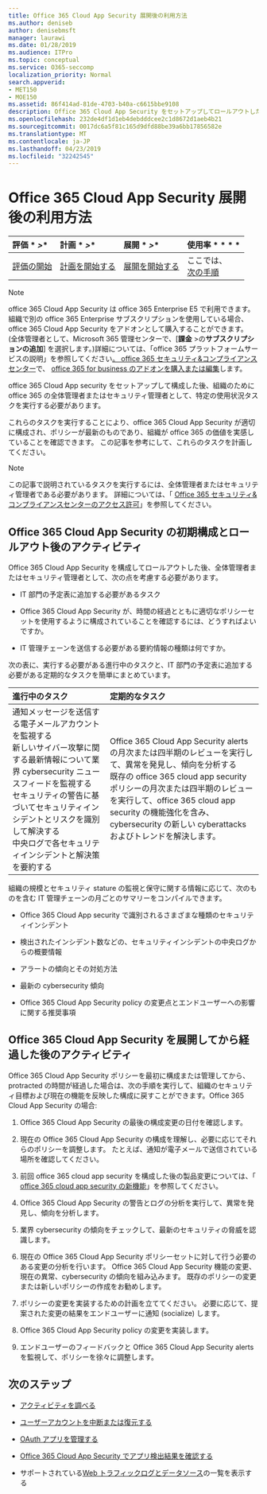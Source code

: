 ```yaml
---
title: Office 365 Cloud App Security 展開後の利用方法
ms.author: deniseb
author: denisebmsft
manager: laurawi
ms.date: 01/28/2019
ms.audience: ITPro
ms.topic: conceptual
ms.service: O365-seccomp
localization_priority: Normal
search.appverid:
- MET150
- MOE150
ms.assetid: 86f414ad-81de-4703-b40a-c6615bbe9108
description: Office 365 Cloud App Security をセットアップしてロールアウトした後、特定のタスクを実行して構成が正しいことと、定期的なレビューの準備ができていることを確認してください。
ms.openlocfilehash: 232de4df1d1eb4debdddcee2c1d8672d1aeb4b21
ms.sourcegitcommit: 0017dc6a5f81c165d9dfd88be39a6bb17856582e
ms.translationtype: MT
ms.contentlocale: ja-JP
ms.lasthandoff: 04/23/2019
ms.locfileid: "32242545"
---
```

# <a name="utilization-activities-after-rolling-out-office-365-cloud-app-security"></a>Office 365 Cloud App Security 展開後の利用方法
  
|評価 * *\>**|計画 * *\>**|展開 * *\>**|使用率 * * * *|
|:-----|:-----|:-----|:-----|
|[評価の開始](office-365-cas-overview.md) <br/> |[計画を開始する](get-ready-for-office-365-cas.md) <br/> |[展開を開始する](turn-on-office-365-cas.md) <br/> |ここでは、  <br/> [次の手順](review-office-365-cas-alerts.md) <br/> |
   
> [!NOTE]
> office 365 Cloud App Security は office 365 Enterprise E5 で利用できます。 組織で別の office 365 Enterprise サブスクリプションを使用している場合、office 365 Cloud App Security をアドオンとして購入することができます。 (全体管理者として、Microsoft 365 管理センターで、[**課金** \>の**サブスクリプションの追加**] を選択します。)詳細については、「office 365 プラットフォームサービスの説明」を参照してください[。 office 365 セキュリティ&amp;コンプライアンスセンター](https://docs.microsoft.com/office365/servicedescriptions/office-365-platform-service-description/office-365-securitycompliance-center)で、 [office 365 for business のアドオンを購入または編集](https://support.office.com/article/4e7b57d6-b93b-457d-aecd-0ea58bff07a6)します。 
  
office 365 Cloud App security をセットアップして構成した後、組織のために office 365 の全体管理者またはセキュリティ管理者として、特定の使用状況タスクを実行する必要があります。 

これらのタスクを実行することにより、office 365 Cloud App Security が適切に構成され、ポリシーが最新のものであり、組織が office 365 の価値を実感していることを確認できます。 この記事を参考にして、これらのタスクを計画してください。
  
> [!NOTE]
> この記事で説明されているタスクを実行するには、全体管理者またはセキュリティ管理者である必要があります。 詳細については、「 [Office 365 セキュリティ&amp;コンプライアンスセンターのアクセス許可](permissions-in-the-security-and-compliance-center.md)」を参照してください。 
    
## <a name="activities-after-the-initial-configuration-and-rollout-of-office-365-cloud-app-security"></a>Office 365 Cloud App Security の初期構成とロールアウト後のアクティビティ

Office 365 Cloud App Security を構成してロールアウトした後、全体管理者またはセキュリティ管理者として、次の点を考慮する必要があります。
  
- IT 部門の予定表に追加する必要があるタスク
    
- Office 365 Cloud App Security が、時間の経過とともに適切なポリシーセットを使用するように構成されていることを確認するには、どうすればよいですか。
    
- IT 管理チェーンを送信する必要がある要約情報の種類は何ですか。
    
次の表に、実行する必要がある進行中のタスクと、IT 部門の予定表に追加する必要がある定期的なタスクを簡単にまとめています。
  
|**進行中のタスク**|**定期的なタスク**|
|:-----|:-----|
| 通知メッセージを送信する電子メールアカウントを監視する  <br/>  新しいサイバー攻撃に関する最新情報について業界 cybersecurity ニュースフィードを監視する  <br/>  セキュリティの警告に基づいてセキュリティインシデントとリスクを識別して解決する  <br/>  中央ログで各セキュリティインシデントと解決策を要約する  <br/> | Office 365 Cloud App Security alerts の月次または四半期のレビューを実行して、異常を発見し、傾向を分析する  <br/>  既存の office 365 cloud app security ポリシーの月次または四半期のレビューを実行して、office 365 cloud app security の機能強化を含み、cybersecurity の新しい cyberattacks およびトレンドを解決します。  <br/> |
   
組織の規模とセキュリティ stature の監視と保守に関する情報に応じて、次のものを含む IT 管理チェーンの月ごとのサマリーをコンパイルできます。
  
- Office 365 Cloud App security で識別されるさまざまな種類のセキュリティインシデント
    
- 検出されたインシデント数などの、セキュリティインシデントの中央ログからの概要情報
    
- アラートの傾向とその対処方法
    
- 最新の cybersecurity 傾向
    
- Office 365 Cloud App Security policy の変更点とエンドユーザーへの影響に関する推奨事項
    
## <a name="activities-after-time-has-passed-since-rolling-out-office-365-cloud-app-security"></a>Office 365 Cloud App Security を展開してから経過した後のアクティビティ

Office 365 Cloud App Security ポリシーを最初に構成または管理してから、protracted の時間が経過した場合は、次の手順を実行して、組織のセキュリティ目標および現在の機能を反映した構成に戻すことができます。Office 365 Cloud App Security の場合:
  
1. Office 365 Cloud App Security の最後の構成変更の日付を確認します。
    
2. 現在の Office 365 Cloud App Security の構成を理解し、必要に応じてそれらのポリシーを調整します。 たとえば、通知が電子メールで送信されている場所を確認してください。
    
3. 前回 office 365 cloud app security を構成した後の製品変更については、「 [office 365 cloud app security の新機能](new-in-office-365-cas.md)」を参照してください。 
    
4. Office 365 Cloud App Security の警告とログの分析を実行して、異常を発見し、傾向を分析します。
    
5. 業界 cybersecurity の傾向をチェックして、最新のセキュリティの脅威を認識します。
    
6. 現在の Office 365 Cloud App Security ポリシーセットに対して行う必要のある変更の分析を行います。 Office 365 Cloud App Security 機能の変更、現在の異常、cybersecurity の傾向を組み込みます。 既存のポリシーの変更または新しいポリシーの作成をお勧めします。
    
7. ポリシーの変更を実装するための計画を立ててください。 必要に応じて、提案された変更の結果をエンドユーザーに通知 (socialize) します。
    
8. Office 365 Cloud App Security policy の変更を実装します。
    
9. エンドユーザーのフィードバックと Office 365 Cloud App Security alerts を監視して、ポリシーを徐々に調整します。
    
## <a name="next-steps"></a>次のステップ

- [アクティビティを調べる](investigate-an-activity-in-office-365-cas.md)
    
- [ユーザーアカウントを中断または復元する](suspend-or-restore-an-account-in-ocas.md)
    
- [OAuth アプリを管理する](manage-app-permissions-in-ocas.md)
    
- [Office 365 Cloud App Security でアプリ検出結果を確認する](review-app-discovery-findings-in-ocas.md)
    
- サポートされている[Web トラフィックログとデータソース](web-traffic-logs-and-data-sources-for-ocas.md)の一覧を表示する
    

